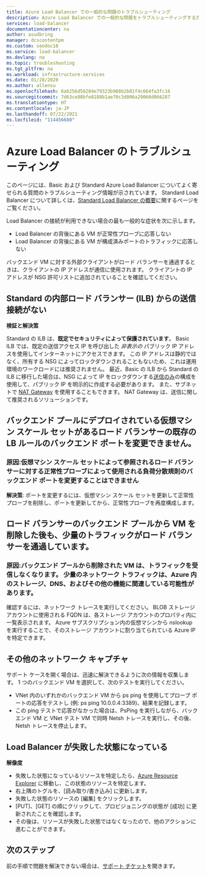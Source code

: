 ```yaml
---
title: Azure Load Balancer での一般的な問題のトラブルシューティング
description: Azure Load Balancer での一般的な問題をトラブルシューティングする方法について説明します。
services: load-balancer
documentationcenter: na
author: asudbring
manager: dcscontentpm
ms.custom: seodoc18
ms.service: load-balancer
ms.devlang: na
ms.topic: troubleshooting
ms.tgt_pltfrm: na
ms.workload: infrastructure-services
ms.date: 01/28/2020
ms.author: allensu
ms.openlocfilehash: 6ab256d58284e79323b988b2b81f4c664fa3fc16
ms.sourcegitcommit: 7d63ce88bfe8188b1ae70c3d006a29068d066287
ms.translationtype: HT
ms.contentlocale: ja-JP
ms.lasthandoff: 07/22/2021
ms.locfileid: "114456680"
---
```

# <a name="troubleshoot-azure-load-balancer"></a>Azure Load Balancer のトラブルシューティング

このページには、Basic および Standard Azure Load Balancer についてよく寄せられる質問のトラブルシューティング情報が示されています。 Standard Load Balancer について詳しくは、[Standard Load Balancer の概要](load-balancer-standard-diagnostics.md)に関するページをご覧ください。

Load Balancer の接続が利用できない場合の最も一般的な症状を次に示します。

- Load Balancer の背後にある VM が正常性プローブに応答しない 
- Load Balancer の背後にある VM が構成済みポートのトラフィックに応答しない

バックエンド VM に対する外部クライアントがロード バランサーを通過するときは、クライアントの IP アドレスが通信に使用されます。 クライアントの IP アドレスが NSG 許可リストに追加されていることを確認してください。

## <a name="no-outbound-connectivity-from-standard-internal-load-balancers-ilb"></a>Standard の内部ロード バランサー (ILB) からの送信接続がない

**検証と解決策**

Standard の ILB は、**既定でセキュリティによって保護されています**。 Basic ILB では、既定の送信アクセス IP を呼び出した *非表示の* パブリック IP アドレスを使用してインターネットにアクセスできます。 この IP アドレスは静的ではなく、所有する NSG によってロックダウンされることもないため、これは運用環境のワークロードには推奨されません。 最近、Basic の ILB から Standard の ILB に移行した場合は、NSG によって IP をロックダウンする[送信のみ](egress-only.md)の構成を使用して、パブリック IP を明示的に作成する必要があります。 また、サブネットで [NAT Gateway](../virtual-network/nat-gateway/nat-overview.md) を使用することもできます。 NAT Gateway は、送信に関して推奨されるソリューションです。

## <a name="cant-change-backend-port-for-existing-lb-rule-of-a-load-balancer-that-has-virtual-machine-scale-set-deployed-in-the-backend-pool"></a>バックエンド プールにデプロイされている仮想マシン スケール セットがあるロード バランサーの既存の LB ルールのバックエンド ポートを変更できません。

### <a name="cause-the-backend-port-cannot-be-modified-for-a-load-balancing-rule-thats-used-by-a-health-probe-for-load-balancer-referenced-by-virtual-machine-scale-set"></a>原因:仮想マシン スケール セットによって参照されるロード バランサーに対する正常性プローブによって使用される負荷分散規則のバックエンド ポートを変更することはできません

**解決策**: ポートを変更するには、仮想マシン スケール セットを更新して正常性プローブを削除し、ポートを更新してから、正常性プローブを再度構成します。

## <a name="small-traffic-is-still-going-through-load-balancer-after-removing-vms-from-backend-pool-of-the-load-balancer"></a>ロード バランサーのバックエンド プールから VM を削除した後も、少量のトラフィックがロード バランサーを通過しています。

### <a name="cause-vms-removed-from-backend-pool-should-no-longer-receive-traffic-the-small-amount-of-network-traffic-could-be-related-to-storage-dns-and-other-functions-within-azure"></a>原因:バックエンド プールから削除された VM は、トラフィックを受信しなくなります。 少量のネットワーク トラフィックは、Azure 内のストレージ、DNS、およびその他の機能に関連している可能性があります。

確認するには、ネットワーク トレースを実行してください。 BLOB ストレージ アカウントに使用される FQDN は、各ストレージ アカウントのプロパティ内に一覧表示されます。  Azure サブスクリプション内の仮想マシンから nslookup を実行することで、そのストレージ アカウントに割り当てられている Azure IP を特定できます。

## <a name="additional-network-captures"></a>その他のネットワーク キャプチャ

サポート ケースを開く場合は、迅速に解決できるように次の情報を収集します。 1 つのバックエンド VM を選択して、次のテストを実行してください。

- VNet 内のいずれかのバックエンド VM から ps ping を使用してプローブ ポートの応答をテストし (例: ps ping 10.0.0.4:3389)、結果を記録します。 
- この ping テストで応答がなかった場合は、PsPing を実行しながら、バックエンド VM と VNet テスト VM で同時 Netsh トレースを実行し、その後、Netsh トレースを停止します。

## <a name="load-balancer-in-failed-state"></a>Load Balancer が失敗した状態になっている

**解像度**

- 失敗した状態になっているリソースを特定したら、[Azure Resource Explorer](https://resources.azure.com/) に移動し、この状態のリソースを特定します。
- 右上隅のトグルを、[読み取り/書き込み] に更新します。
- 失敗した状態のリソースの [編集] をクリックします。
- [PUT]、[GET] の順にクリックして、プロビジョニングの状態が [成功] に更新されたことを確認します。
- その後は、リソースが失敗した状態ではなくなったので、他のアクションに進むことができます。

## <a name="next-steps"></a>次のステップ

前の手順で問題を解決できない場合は、[サポート チケット](https://azure.microsoft.com/support/options/)を開きます。
